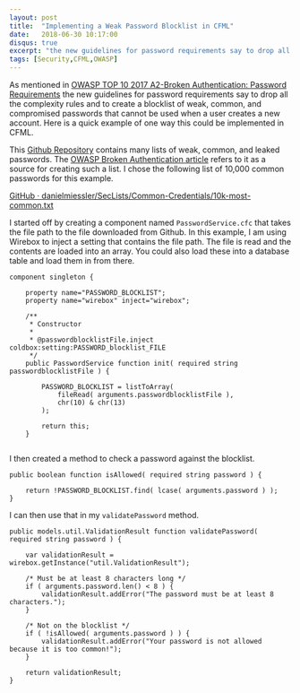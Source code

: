 ```yaml
---
layout: post
title:  "Implementing a Weak Password Blocklist in CFML"
date:   2018-06-30 10:17:00
disqus: true
excerpt: "the new guidelines for password requirements say to drop all the complexity rules and to create a blocklist of weak, common, and compromised passwords that cannot be used when a user creates a new account. Here is a quick example of one way this could be implemented in CFML."
tags: [Security,CFML,OWASP]
---
```


As mentioned in [OWASP TOP 10 2017 A2-Broken Authentication: Password Requirements](/2018/06/30/owasp-top-10-broken-authentication-password-requirements.html) the new guidelines for password requirements say to drop all the complexity rules and to create a blocklist of weak, common, and compromised passwords that cannot be used when a user creates a new account. Here is a quick example of one way this could be implemented in CFML. 

This [Github Repository](https://github.com/danielmiessler/SecLists/tree/master/Passwords) contains many lists of weak, common, and leaked passwords. The [OWASP Broken Authentication article](https://www.owasp.org/index.php/Top_10-2017_A2-Broken_Authentication) refers to it as a source for creating such a list. I chose the following list of 10,000 common passwords for this example.

[GitHub · danielmiessler/SecLists/Common-Credentials/10k-most-common.txt](https://github.com/danielmiessler/SecLists/blob/master/Passwords/Common-Credentials/10k-most-common.txt)

I started off by creating a component named `PasswordService.cfc` that takes the file path to the file downloaded from Github. In this example, I am using Wirebox to inject a setting that contains the file path. The file is read and the contents are loaded into an array. You could also load these into a database table and load them in from there.

```cfscript
component singleton {

	property name="PASSWORD_BLOCKLIST";
	property name="wirebox" inject="wirebox";

	/**
	 * Constructor
	 * 
	 * @passwordblocklistFile.inject coldbox:setting:PASSWORD_blocklist_FILE
	 */ 
	public PasswordService function init( required string passwordblocklistFile ) {

		PASSWORD_BLOCKLIST = listToArray( 
			fileRead( arguments.passwordblocklistFile ), 
			chr(10) & chr(13) 
		);

		return this;
	}
	
```

I then created a method to check a password against the blocklist. 

```cfscript
public boolean function isAllowed( required string password ) {

	return !PASSWORD_BLOCKLIST.find( lcase( arguments.password ) );
}
```

I can then use that in my `validatePassword` method.

```cfscript
public models.util.ValidationResult function validatePassword( required string password ) {

	var validationResult = wirebox.getInstance("util.ValidationResult");

	/* Must be at least 8 characters long */
	if ( arguments.password.len() < 8 ) {
		validationResult.addError("The password must be at least 8 characters.");
	}

	/* Not on the blocklist */
	if ( !isAllowed( arguments.password ) ) {
		validationResult.addError("Your password is not allowed because it is too common!");
	}

	return validationResult;
}
```